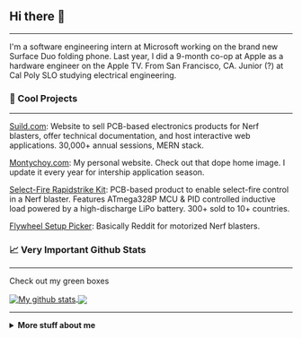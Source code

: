 ## Hi there 👋
---

I'm a software engineering intern at Microsoft working on the brand new Surface Duo folding phone. Last year, I did a 9-month co-op at Apple as a hardware engineer on the Apple TV. From San Francisco, CA. Junior (?) at Cal Poly SLO studying electrical engineering. 

### 🔭 Cool Projects
---

[Suild.com](http://suild.com/): Website to sell PCB-based electronics products for Nerf blasters, offer technical documentation, and host interactive web applications. 30,000+ annual sessions, MERN stack.

[Montychoy.com](http://montychoy.com/): My personal website. Check out that dope home image. I update it every year for intership application season. 

[Select-Fire Rapidstrike Kit](https://suild.com/shop/4): PCB-based product to enable select-fire control in a Nerf blaster. Features ATmega328P MCU & PID controlled inductive load powered by a high-discharge LiPo battery. 300+ sold to 10+ countries. 

[Flywheel Setup Picker](https://suild.com/tools/flywheel-setup-picker): Basically Reddit for motorized Nerf blasters.

### 📈 Very Important Github Stats
---
Check out my green boxes

<a href="https://github.com/anuraghazra/github-readme-stats">
  <img align="center" src="https://github-readme-stats.anuraghazra1.vercel.app/api?username=mochoy&show_icons=true&count_private=true" alt="My github stats" />
</a>  
<a href="https://github.com/anuraghazra/github-readme-stats">
  <img align="center" src="https://github-readme-stats.anuraghazra1.vercel.app/api/top-langs/?username=mochoy&layout=compact" />
</a>

---

<details>
<summary>
  <b>More stuff about me</b>
</summary>

### 🤔 Random Interests
---

#### 💻 Computer organization/SoC platform architecture: 
- Just reading up. Doing stuff is super complicated.
- After modeling microarchitecture + ISA + MCU to implement RISC-V ISA, I don't really like HDL/RTL stuff, but I'm still super interested in how everything works. 
- Worked with Apple A-core SoCs and Qualcomm Snapdragon platform on Surface Duo. 

As my mentor said: 
> That shit is super complicated man

#### ⚡ Buck converters:
- Designing my own buck converter. Starting with just simulations to analyze ideal open-loop steady-state behavior. 
- Haven't taken signals & systems class, don't know jack about controls (if you're an interviewer reading this, ask me about literally anything else).
- Plan on designing buck converter PCB. Will use IC to handle controls, but everything else (FETs, caps, inductor, feedback network) will be discretes. 
- DC-DC lead on a project at Apple, worked on Apple's custom PMUs and multiphase bucks.

Me (freshman after being asked this in an interview):
> What's stability in a buck converter? 

Taufik (power electronics professor):
> HAHAHA I can't tell you until you're in third year

### :octocat: Github Recommended
---
**mochoy/mochoy** is a ✨ _special_ ✨ repository because its `README.md` (this file) appears on your GitHub profile.

Here are some ideas to get you started:

- 🔭 I’m currently working on ... Cal Poly Hyperloop
- 🌱 I’m currently learning ... high-speed digital design
- 👯 I’m looking to collaborate on ... something cool
- 🤔 I’m looking for help with ... why is my most used language Java I have not used that in years...
- 💬 Ask me about ... HW/SW
- 📫 How to reach me: ... links on my [personal website](http://montychoy.com/)
- 😄 Pronouns: ... he/him
- ⚡ Fun fact: ... breakdancing for 9 years

</details>
